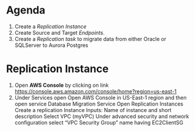 # Agenda

1. Create a *Replication Instance*
2. Create Source and Target *Endpoints*.
3. Create a *Replication task* to migrate data from either Oracle or SQLServer to Aurora Postgres


# Replication Instance
1. Open **AWS Console** by clicking on link https://console.aws.amazon.com/console/home?region=us-east-1
2. Under Services open
Open AWS Console in US-East-1 region and then open service Database Migration Service
Open Replication Instances
Create a replication Instance
Inputs:
Name of instance and short description
Select VPC (myVPC)
Under advanced security and network configuration select “VPC Security Group” name having EC2ClientSG
